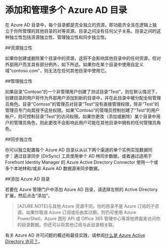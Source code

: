 <properties
   pageTitle="添加和管理多个 Azure AD 目录 | Windows Azure"
   description="添加和管理 Azure AD 目录的说明和最佳实践，将目录解释为完全独立的资源"
   services="active-directory"
   documentationCenter=""
   authors="curtand"
   manager="swadhwa"
   editor=""/>

<tags
   ms.service="active-directory"
   ms.date="07/16/2015"
   wacn.date="08/29/2015"/>

# 添加和管理多个 Azure AD 目录

在 Azure AD 目录中，每个目录都是完全独立的资源，即功能齐全且在逻辑上独立于你所管理的其他目录的对等资源。目录之间没有任何父子关系。目录之间的这种独立性包括资源独立性、管理独立性和同步独立性。

##资源独立性

如果你创建或删除某个目录中的资源，这将不会影响其他目录中的任何资源，但对外部用户而言具有部分例外，如下所述。如果你在某个目录中使用自定义域“contoso.com”，则无法在任何其他目录中使用它。

##管理独立性

如果目录“Contoso”的一个非管理用户创建了测试目录“Test”，则在默认情况下，创建目录的用户将作为外部用户添加到新的目录中，并在此目录中被分配全局管理员角色。目录“Contoso”的管理员对目录“Test”没有直接管理权限，除非“Test”的管理员专门向其授予这些权限。如果“Contoso”的管理员控制创建了“Test”的用户帐户，则可控制目录“Test”的访问权限。如果你更改（添加或删除）某个目录中用户的管理员角色，则此更改不会影响此用户可能在其他目录中拥有的任何管理员角色。

##同步独立性

你可以独立配置每个 Azure AD 目录以从以下两个渠道的单个实例实现数据同步：通过目录同步 (DirSync) 工具使用单个 AD 林同步数据，或者通过适用于 Forefront Identity Manager 的 Azure Active Directory Connector 使用一个或多个本地林和/或非 Azure AD 数据源来同步数据。

##添加 Azure AD 目录

若要在 Azure 管理门户中添加 Azure AD 目录，请选择左侧的 Active Directory 扩展，然后点击“添加”。

> [AZURE.NOTE]与其他 Azure 资源不同，你的目录不是 Azure 订阅的子资源。如果你取消 Azure 订阅或任由其过期，则仍可使用 Azure PowerShell、Azure 图形 API 或 Office 365 管理中心等其他界面来访问你的目录数据。你还可以将其他订阅与此目录相关联。

有关 Azure AD 许可问题的概述和最佳实践，请参阅[什么是 Azure Active Directory 许可？](/documentation/articles/active-directory-licensing-what-is)。

<!---HONumber=67-->